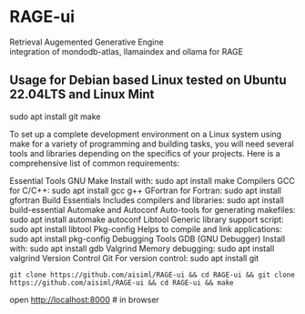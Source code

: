 # RAGE-ui

Retrieval Augemented Generative Engine<br />
integration of mondodb-atlas, llamaindex and ollama for RAGE<br />

## Usage for Debian based Linux tested on Ubuntu 22.04LTS and Linux Mint<br />
sudo apt install git make<br />

To set up a complete development environment on a Linux system using make for a variety of programming and building tasks, you will need several tools and libraries depending on the specifics of your projects. Here is a comprehensive list of common requirements:

Essential Tools
GNU Make
Install with: sudo apt install make
Compilers
GCC for C/C++: sudo apt install gcc g++
GFortran for Fortran: sudo apt install gfortran
Build Essentials
Includes compilers and libraries: sudo apt install build-essential
Automake and Autoconf
Auto-tools for generating makefiles: sudo apt install automake autoconf
Libtool
Generic library support script: sudo apt install libtool
Pkg-config
Helps to compile and link applications: sudo apt install pkg-config
Debugging Tools
GDB (GNU Debugger)
Install with: sudo apt install gdb
Valgrind
Memory debugging: sudo apt install valgrind
Version Control
Git
For version control: sudo apt install git

```
git clone https://github.com/aisiml/RAGE-ui && cd RAGE-ui && git clone https://github.com/aisiml/RAGE-ui && cd RAGE-ui && make
```

open <a href="http://localhost:8000">http://localhost:8000</a> # in browser



